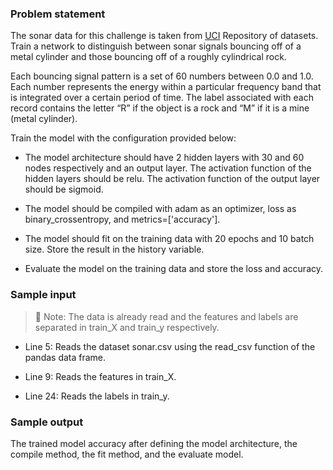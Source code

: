 ### Problem statement

The sonar data for this challenge is taken from [UCI](https://archive.ics.uci.edu/ml/datasets/Connectionist+Bench+(Sonar,+Mines+vs.+Rocks)) Repository of datasets. Train a network to distinguish between sonar signals bouncing off of a metal cylinder and those bouncing off of a roughly cylindrical rock.

Each bouncing signal pattern is a set of 60 numbers between 0.0 and 1.0. Each number represents the energy within a particular frequency band that is integrated over a certain period of time. The label associated with each record contains the letter “R” if the object is a rock and “M” if it is a mine (metal cylinder).

Train the model with the configuration provided below:

* The model architecture should have 2 hidden layers with 30 and 60 nodes respectively and an output layer. The activation function of the hidden layers should be relu. The activation function of the output layer should be sigmoid.

* The model should be compiled with adam as an optimizer, loss as binary_crossentropy, and metrics=['accuracy'].

* The model should fit on the training data with 20 epochs and 10 batch size. Store the result in the history variable.

* Evaluate the model on the training data and store the loss and accuracy.


### Sample input

> 📝 Note: The data is already read and the features and labels are separated in train_X and train_y respectively.

* Line 5: Reads the dataset sonar.csv using the read_csv function of the pandas data frame.

* Line 9: Reads the features in train_X.

* Line 24: Reads the labels in train_y.

### Sample output

The trained model accuracy after defining the model architecture, the compile method, the fit method, and the evaluate model.
